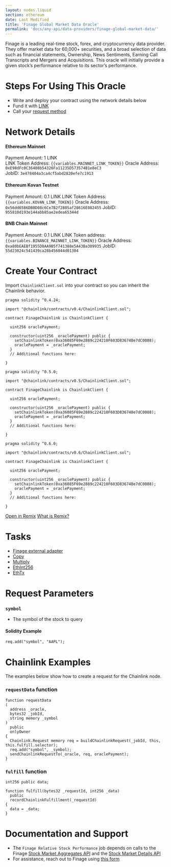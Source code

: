 ```yaml
---
layout: nodes.liquid
section: ethereum
date: Last Modified
title: 'Finage Global Market Data Oracle'
permalink: 'docs/any-api/data-providers/finage-global-market-data/'
---
```


Finage is a leading real-time stock, forex, and cryptocurrency data provider. They offer market data for 60,000+ securities, and a broad selection of data such as financial statements, Ownership, News Sentiments, Earning Call Transcripts and Mergers and Acquisitions. This oracle will initially provide a given stock’s performance relative to its sector’s performance.

# Steps For Using This Oracle

- Write and deploy your contract using the network details below
- Fund it with [LINK](/docs/link-token-contracts/)
- Call your [request method](./#chainlink-examples)

# Network Details

#### Ethereum Mainnet

Payment Amount: 1 LINK  
LINK Token Address: `{{variables.MAINNET_LINK_TOKEN}}`
Oracle Address: `0xE98dFc0C36408b54326Fa11235D573574B1e8eC3`  
JobID: `3e478404a3ca4cf5abd2820efe7c1913`

#### Ethereum Kovan Testnet

Payment Amount: 0.1 LINK
LINK Token Address: `{{variables.KOVAN_LINK_TOKEN}}`
Oracle Address: `0x56dd6586DB0D08c6Ce7B2f2805af28616E082455`
JobID: `955810d193e144abb85ae2edea65344d`

#### BNB Chain Mainnet

Payment Amount: 0.1 LINK
LINK Token address:`{{variables.BINANCE_MAINNET_LINK_TOKEN}}`
Oracle Address: `0xa80bEAEBf1955D8AA9B5f741388e5A43Ba309935`
JobID: `55d23024c541439ca28b456044d01304`

# Create Your Contract

Import `ChainlinkClient.sol` into your contract so you can inherit the Chainlink behavior.

<!-- prettier-ignore -->
```solidity Solidity 4
pragma solidity ^0.4.24;

import "@chainlink/contracts/v0.4/ChainlinkClient.sol";

contract FinageChainlink is ChainlinkClient {

  uint256 oraclePayment;

  constructor(uint256 _oraclePayment) public {
    setChainlinkToken(0xa36085F69e2889c224210F603D836748e7dC0088);
    oraclePayment = _oraclePayment;
  }
  // Additional functions here:

}
```

<!-- prettier-ignore -->
```solidity Solidity 5
pragma solidity ^0.5.0;

import "@chainlink/contracts/v0.5/ChainlinkClient.sol";

contract FinageChainlink is ChainlinkClient {

  uint256 oraclePayment;

  constructor(uint256 _oraclePayment) public {
    setChainlinkToken(0xa36085F69e2889c224210F603D836748e7dC0088);
    oraclePayment = _oraclePayment;
  }
  // Additional functions here:

}
```

<!-- prettier-ignore -->
```solidity Solidity 6
pragma solidity ^0.6.0;

import "@chainlink/contracts/v0.6/ChainlinkClient.sol";

contract FinageChainlink is ChainlinkClient {

  uint256 oraclePayment;

  constructor(uint256 _oraclePayment) public {
    setChainlinkToken(0xa36085F69e2889c224210F603D836748e7dC0088);
    oraclePayment = _oraclePayment;
  }
  // Additional functions here:

}
```

<!-- prettier-ignore -->
<div class="remix-callout">
    <a href="https://remix.ethereum.org/#url=https://docs.chain.link/samples/DataProviders/Finage.sol" target="_blank" >Open in Remix</a>
    <a href="/docs/conceptual-overview/#what-is-remix" >What is Remix?</a>
</div>

# Tasks

- [Finage external adapter](https://github.com/smartcontractkit/external-adapters-js/tree/develop/packages/sources/finage)
- [Copy](/docs/core-adapters/#copy)
- [Multiply](/docs/core-adapters/#multiply)
- [EthInt256](/docs/core-adapters/#ethint256)
- [EthTx](/docs/core-adapters/#ethtx)

# Request Parameters

### `symbol`

- The symbol of the stock to query

#### Solidity Example

`req.add("symbol", "AAPL");`

# Chainlink Examples

The examples below show how to create a request for the Chainlink node.

### `requestData` function

<!-- prettier-ignore -->
```solidity
function requestData
(
  address _oracle,
  bytes32 _jobId,
  string memory _symbol
)
  public
  onlyOwner
{
  Chainlink.Request memory req = buildChainlinkRequest(_jobId, this, this.fulfill.selector);
  req.add("symbol", _symbol);
  sendChainlinkRequestTo(_oracle, req, oraclePayment);
}
```

### `fulfill` function

<!-- prettier-ignore -->
```solidity
int256 public data;

function fulfill(bytes32 _requestId, int256 _data)
  public
  recordChainlinkFulfillment(_requestId)
{
  data = _data;
}
```

# Documentation and Support

- The `Finage Relative Stock Performance` job depends on calls to the Finage <a href="https://finage.co.uk/docs/api/stock-market-aggregates-api" target="_blank">Stock Market Aggregates API</a> and the <a href="https://finage.co.uk/docs/api/stock-market-details-api" target="_blank">Stock Market Details API</a>
- For assistance, reach out to Finage using <a href="https://finage.co.uk/consultation" target="_blank">this form</a>
